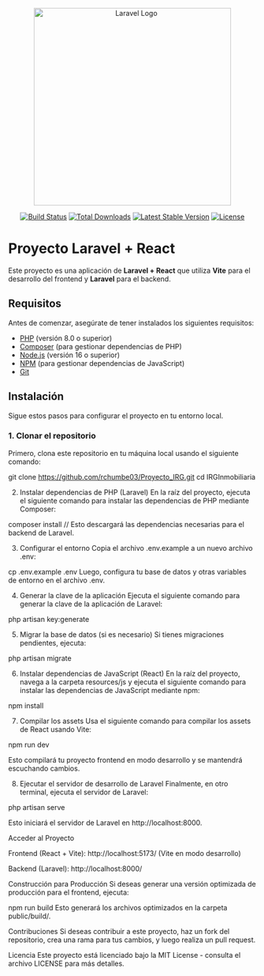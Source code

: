 <p align="center"><a href="https://laravel.com" target="_blank"><img src="https://raw.githubusercontent.com/laravel/art/master/logo-lockup/5%20SVG/2%20CMYK/1%20Full%20Color/laravel-logolockup-cmyk-red.svg" width="400" alt="Laravel Logo"></a></p>

<p align="center">
<a href="https://github.com/laravel/framework/actions"><img src="https://github.com/laravel/framework/workflows/tests/badge.svg" alt="Build Status"></a>
<a href="https://packagist.org/packages/laravel/framework"><img src="https://img.shields.io/packagist/dt/laravel/framework" alt="Total Downloads"></a>
<a href="https://packagist.org/packages/laravel/framework"><img src="https://img.shields.io/packagist/v/laravel/framework" alt="Latest Stable Version"></a>
<a href="https://packagist.org/packages/laravel/framework"><img src="https://img.shields.io/packagist/l/laravel/framework" alt="License"></a>
</p>

# Proyecto Laravel + React

Este proyecto es una aplicación de **Laravel + React** que utiliza **Vite** para el desarrollo del frontend y **Laravel** para el backend.

## Requisitos

Antes de comenzar, asegúrate de tener instalados los siguientes requisitos:

- [PHP](https://www.php.net/) (versión 8.0 o superior)
- [Composer](https://getcomposer.org/) (para gestionar dependencias de PHP)
- [Node.js](https://nodejs.org/) (versión 16 o superior)
- [NPM](https://www.npmjs.com/) (para gestionar dependencias de JavaScript)
- [Git](https://git-scm.com/)

## Instalación

Sigue estos pasos para configurar el proyecto en tu entorno local.

### 1. Clonar el repositorio

Primero, clona este repositorio en tu máquina local usando el siguiente comando:

git clone https://github.com/rchumbe03/Proyecto_IRG.git
cd IRGInmobiliaria

2. Instalar dependencias de PHP (Laravel)
En la raíz del proyecto, ejecuta el siguiente comando para instalar las dependencias de PHP mediante Composer:

composer install
// Esto descargará las dependencias necesarias para el backend de Laravel.

3. Configurar el entorno
Copia el archivo .env.example a un nuevo archivo .env:

cp .env.example .env
Luego, configura tu base de datos y otras variables de entorno en el archivo .env.

4. Generar la clave de la aplicación
Ejecuta el siguiente comando para generar la clave de la aplicación de Laravel:

php artisan key:generate

5. Migrar la base de datos (si es necesario)
Si tienes migraciones pendientes, ejecuta:

php artisan migrate

6. Instalar dependencias de JavaScript (React)
En la raíz del proyecto, navega a la carpeta resources/js y ejecuta el siguiente comando para instalar las dependencias de JavaScript mediante npm:

npm install

7. Compilar los assets
Usa el siguiente comando para compilar los assets de React usando Vite:

npm run dev

Esto compilará tu proyecto frontend en modo desarrollo y se mantendrá escuchando cambios.

8. Ejecutar el servidor de desarrollo de Laravel
Finalmente, en otro terminal, ejecuta el servidor de Laravel:

php artisan serve

Esto iniciará el servidor de Laravel en http://localhost:8000.

Acceder al Proyecto

Frontend (React + Vite): http://localhost:5173/ (Vite en modo desarrollo)

Backend (Laravel): http://localhost:8000/

Construcción para Producción
Si deseas generar una versión optimizada de producción para el frontend, ejecuta:

npm run build
Esto generará los archivos optimizados en la carpeta public/build/.

Contribuciones
Si deseas contribuir a este proyecto, haz un fork del repositorio, crea una rama para tus cambios, y luego realiza un pull request.

Licencia
Este proyecto está licenciado bajo la MIT License - consulta el archivo LICENSE para más detalles.
